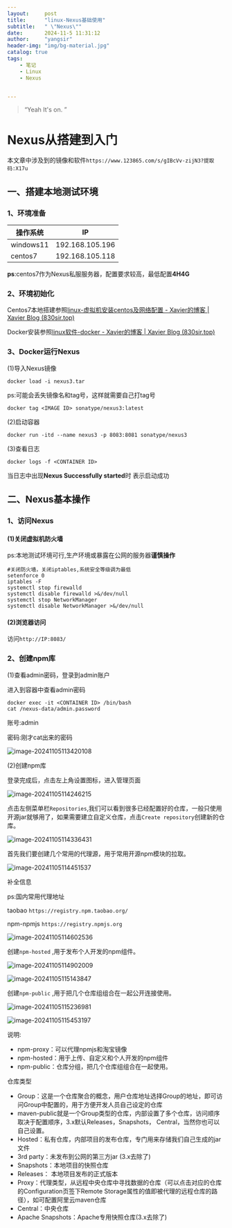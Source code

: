 ```yaml
---
layout:     post
title:      "linux-Nexus基础使用"
subtitle:   " \"Nexus\""
date:       2024-11-5 11:31:12
author:     "yangsir"
header-img: "img/bg-material.jpg"
catalog: true
tags:
    - 笔记
    - Linux
    - Nexus


---
```


> “Yeah It's on. ”


<p id = "build"></p>

# Nexus从搭建到入门

本文章中涉及到的镜像和软件`https://www.123865.com/s/gIBcVv-zijN3?提取码:X17u`

## 一、搭建本地测试环境

### 1、环境准备

| 操作系统  | IP              |
| --------- | --------------- |
| windows11 | 192.168.105.196 |
| centos7   | 192.168.105.118 |

**ps**:centos7作为Nexus私服服务器，配置要求较高，最低配置**4H4G**



### 2、环境初始化

Centos7本地搭建参照[linux-虚拟机安装centos及网络配置 - Xavier的博客 | Xavier Blog (830sir.top)](https://blogs.830sir.top/2023/12/09/虚拟机安装centos及网络配置/)

Docker安装参照[linux软件-docker - Xavier的博客 | Xavier Blog (830sir.top)](https://blogs.830sir.top/2024/02/17/linux软件-docker/)



### 3、Docker运行Nexus

(1)导入Nexus镜像

```
docker load -i nexus3.tar
```

ps:可能会丢失镜像名和tag号，这样就需要自己打tag号

```
docker tag <IMAGE ID> sonatype/nexus3:latest
```

(2)启动容器

```
docker run -itd --name nexus3 -p 8083:8081 sonatype/nexus3
```

(3)查看日志

```
docker logs -f <CONTAINER ID>
```

当日志中出现**Nexus Successfully started**时 表示启动成功

## 二、Nexus基本操作

### 1、访问Nexus

#### (1)关闭虚拟机防火墙

ps:本地测试环境可行,生产环境或暴露在公网的服务器**谨慎操作**

```shell
#关闭防火墙，关闭iptables,系统安全等级调为最低
setenforce 0
iptables -F
systemctl stop firewalld
systemctl disable firewalld >&/dev/null
systemctl stop NetworkManager
systemctl disable NetworkManager >&/dev/null
```

#### (2)浏览器访问

访问`http://IP:8083/`

### 2、创建npm库

(1)查看admin密码，登录到admin账户

进入到容器中查看admin密码

```shell
docker exec -it <CONTAINER ID> /bin/bash
cat /nexus-data/admin.password
```

账号:admin

密码:刚才cat出来的密码

![image-20241105113420108](D:\blogs\img\linux\image-20241105113420108.png)



(2)创建npm库

登录完成后，点击左上角设置图标，进入管理页面

![image-20241105114246215](D:\blogs\img\linux\image-20241105114246215.png)

点击左侧菜单栏`Repositories`,我们可以看到很多已经配置好的仓库，一般只使用开源jar就够用了，如果需要建立自定义仓库，点击`Create repository`创建新的仓库。

![image-20241105114336431](D:\blogs\img\linux\image-20241105114336431.png)

首先我们要创建几个常用的代理源，用于常用开源npm模块的拉取。

![image-20241105114451537](D:\blogs\img\linux\image-20241105114451537.png)



补全信息

ps:国内常用代理地址

taobao `https://registry.npm.taobao.org/`

npm-npmjs `https://registry.npmjs.org`

![image-20241105114602536](D:\blogs\img\linux\image-20241105114602536.png)

创建`npm-hosted` ,用于发布个人开发的npm组件。

![image-20241105114902009](D:\blogs\img\linux\image-20241105114902009.png)

![image-20241105115143847](D:\blogs\img\linux\image-20241105115143847.png)

创建`npm-public` ,用于把几个仓库组组合在一起公开连接使用。

![image-20241105115236981](D:\blogs\img\linux\image-20241105115236981.png)

![image-20241105115453197](D:\blogs\img\linux\image-20241105115453197.png)

说明:

- npm-proxy：可以代理npmjs和淘宝镜像
- npm-hosted：用于上传、自定义和个人开发的npm组件
- npm-public：仓库分组，把几个仓库组组合在一起使用。

仓库类型

- Group：这是一个仓库聚合的概念，用户仓库地址选择Group的地址，即可访问Group中配置的，用于方便开发人员自己设定的仓库
- maven-public就是一个Group类型的仓库，内部设置了多个仓库，访问顺序取决于配置顺序，3.x默认Releases，Snapshots， Central，当然你也可以自己设置。
- Hosted：私有仓库，内部项目的发布仓库，专门用来存储我们自己生成的jar文件
- 3rd party：未发布到公网的第三方jar (3.x去除了)
- Snapshots：本地项目的快照仓库
- Releases： 本地项目发布的正式版本
- Proxy：代理类型，从远程中央仓库中寻找数据的仓库（可以点击对应的仓库的Configuration页签下Remote Storage属性的值即被代理的远程仓库的路径），如可配置阿里云maven仓库
- Central：中央仓库
- Apache Snapshots：Apache专用快照仓库(3.x去除了)


